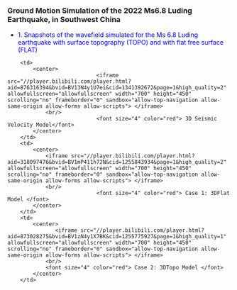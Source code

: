### Ground Motion Simulation of the 2022 Ms6.8 Luding Earthquake, in Southwest China
 + <font color=blue siez=5>1. Snapshots of the wavefield simulated for the Ms 6.8 Luding earthquake with surface topography (TOPO) and with flat free surface (FLAT)</font>
<table rules="none" align="center">

		<td>
			<center>
                                <iframe src="//player.bilibili.com/player.html?aid=876316394&bvid=BV13N4y1U7ei&cid=1341392672&page=1&high_quality=2" allowfullscreen="allowfullscreen" width="700" height="450" scrolling="no" frameborder="0" sandbox="allow-top-navigation allow-same-origin allow-forms allow-scripts"> </iframe>
				<br/>
                                <font size="4" color="red"> 3D Seismic Velocity Model</font>
			</center>
		</td>
		<td>
			<center>
				<iframe src="//player.bilibili.com/player.html?aid=318097476&bvid=BV1mP411h72N&cid=1255843934&page=1&high_quality=2" allowfullscreen="allowfullscreen" width="700" height="450" scrolling="no" frameborder="0" sandbox="allow-top-navigation allow-same-origin allow-forms allow-scripts"> </iframe>
				<br/>
                                <font size="4" color="red"> Case 1: 3DFlat Model </font>
			</center>
		</td>
		<td>
			<center>
			       <iframe src="//player.bilibili.com/player.html?aid=873028275&bvid=BV1zN4y1X7BK&cid=1255775927&page=1&high_quality=1" allowfullscreen="allowfullscreen" width="700" height="450" scrolling="no" frameborder="0" sandbox="allow-top-navigation allow-same-origin allow-forms allow-scripts"> </iframe>
				<br/>
				<font size="4" color="red"> Case 2: 3DTopo Model </font>	
			</center>
		</td>

</table>
